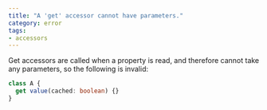 ```yaml
---
title: "A 'get' accessor cannot have parameters."
category: error
tags:
- accessors
---
```


Get accessors are called when a property is read, and therefore cannot take any
parameters, so the following is invalid:

```ts
class A {
  get value(cached: boolean) {}
}
```
